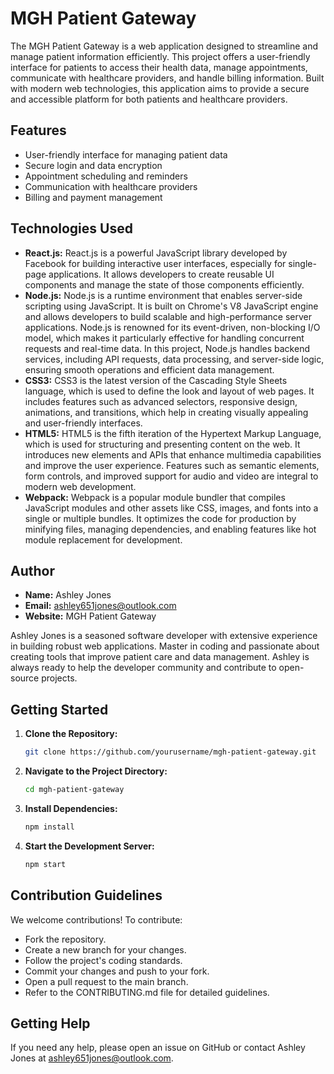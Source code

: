 # MGH Patient Gateway

The MGH Patient Gateway is a web application designed to streamline and manage patient information efficiently. 
This project offers a user-friendly interface for patients to access their health data, manage appointments, communicate with healthcare providers, and handle billing information. 
Built with modern web technologies, this application aims to provide a secure and accessible platform for both patients and healthcare providers. 

## Features
- User-friendly interface for managing patient data
- Secure login and data encryption
- Appointment scheduling and reminders
- Communication with healthcare providers
- Billing and payment management

## Technologies Used
- **React.js:** React.js is a powerful JavaScript library developed by Facebook for building interactive user interfaces, especially for single-page applications. It allows developers to create reusable UI components and manage the state of those components efficiently.
- **Node.js:** Node.js is a runtime environment that enables server-side scripting using JavaScript. It is built on Chrome's V8 JavaScript engine and allows developers to build scalable and high-performance server applications. Node.js is renowned for its event-driven, non-blocking I/O model, which makes it particularly effective for handling concurrent requests and real-time data. In this project, Node.js handles backend services, including API requests, data processing, and server-side logic, ensuring smooth operations and efficient data management.
- **CSS3:** CSS3 is the latest version of the Cascading Style Sheets language, which is used to define the look and layout of web pages. It includes features such as advanced selectors, responsive design, animations, and transitions, which help in creating visually appealing and user-friendly interfaces.
- **HTML5:** HTML5 is the fifth iteration of the Hypertext Markup Language, which is used for structuring and presenting content on the web. It introduces new elements and APIs that enhance multimedia capabilities and improve the user experience. Features such as semantic elements, form controls, and improved support for audio and video are integral to modern web development.
- **Webpack:** Webpack is a popular module bundler that compiles JavaScript modules and other assets like CSS, images, and fonts into a single or multiple bundles. It optimizes the code for production by minifying files, managing dependencies, and enabling features like hot module replacement for development.

## Author
- **Name:** Ashley Jones
- **Email:** [ashley651jones@outlook.com](mailto:ashley651jones@outlook.com)
- **Website:** MGH Patient Gateway

Ashley Jones is a seasoned software developer with extensive experience in building robust web applications. Master in coding and passionate about creating tools that improve patient care and data management. Ashley is always ready to help the developer community and contribute to open-source projects.

## Getting Started
1. **Clone the Repository:**
   ```bash
   git clone https://github.com/yourusername/mgh-patient-gateway.git
2. **Navigate to the Project Directory:**
   ```bash
   cd mgh-patient-gateway
3. **Install Dependencies:**
   ```bash
   npm install
4. **Start the Development Server:**
   ```bash
   npm start

## Contribution Guidelines
We welcome contributions! To contribute:

- Fork the repository.
- Create a new branch for your changes.
- Follow the project's coding standards.
- Commit your changes and push to your fork.
- Open a pull request to the main branch.
- Refer to the CONTRIBUTING.md file for detailed guidelines.

## Getting Help
If you need any help, please open an issue on GitHub or contact Ashley Jones at ashley651jones@outlook.com.
